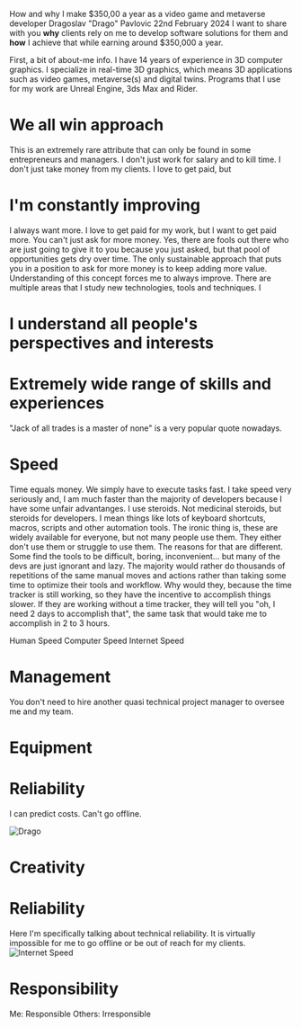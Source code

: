 How and why I make $350,00 a year as a video game and metaverse developer
Dragoslav "Drago" Pavlovic
22nd February 2024
I want to share with you **why** clients rely on me to develop software solutions for them and **how** I achieve that while earning around $350,000 a year. 

First, a bit of about-me info. I have 14 years of experience in 3D computer graphics. I specialize in real-time 3D graphics, which means 3D applications such as video games, metaverse(s) and digital twins. Programs that I use for my work are Unreal Engine, 3ds Max and Rider.   

# We all win approach
This is an extremely rare attribute that can only be found in some entrepreneurs and managers. I don't just work for salary and to kill time. I don't just take money from my clients. I love to get paid, but 

# I'm constantly improving

I always want more. I love to get paid for my work, but I want to get paid more. You can't just ask for more money. Yes, there are fools out there who are just going to give it to you because you just asked, but that pool of opportunities gets dry over time. The only sustainable approach that puts you in a position to ask for more money is to keep adding more value. Understanding of this concept forces me to always improve.
There are multiple areas that 
I study new technologies, tools and techniques. I 

# I understand all people's perspectives and interests

# Extremely wide range of skills and experiences

"Jack of all trades is a master of none" is a very popular quote nowadays. 


# Speed

Time equals money. We simply have to execute tasks fast. I take speed very seriously and, I am much faster than the majority of developers because I have some unfair advantanges. I use steroids. Not medicinal steroids, but steroids for developers. I mean things like lots of keyboard shortcuts, macros, scripts and other automation tools.
The ironic thing is, these are widely available for everyone, but not many people use them. They either don't use them or struggle to use them. The reasons for that are different. Some find the tools to be difficult, boring, inconvenient... but many of the devs are just ignorant and lazy.
The majority would rather do thousands of repetitions of the same manual moves and actions rather than taking some time to optimize their tools and workflow. Why would they, because the time tracker is still working, so they have the incentive to accomplish things slower. If they are working without a time tracker, they will tell you "oh, I need 2 days to accomplish that", the same task that would take me to accomplish in 2 to 3 hours.

Human Speed
Computer Speed
Internet Speed

# Management

You don't need to hire another quasi technical project manager to oversee me and my team.


# Equipment


# Reliability

I can predict costs.
Can't go offline.





![Drago](https://img-b.udemycdn.com/user/200_H/177740802_6cb4.jpg)



# Creativity

# Reliability


Here I'm specifically talking about technical reliability. 
It is virtually impossible for me to go offline or be out of reach for my clients.
![Internet Speed](https://github.com/ValsogardEnterprise/websites-content/blob/main/src/valsogard/img/Drago%20Internet%20Speed.png?raw=true)

# Responsibility

Me: Responsible
Others: Irresponsible
